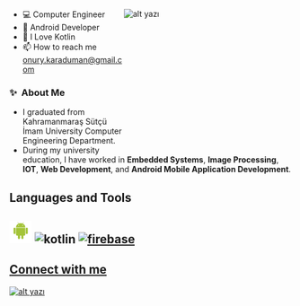 
 [<img align="right" src="https://makeanapplike.com/wp-content/uploads/2021/09/how-much-does-it-cost-to-set-up-an-app.gif" alt="alt yazı" width="300" height = "250">](https://www.linkedin.com/in/onur-yasar-karaduman-1a6784199/)
- 💻 Computer Engineer
- 📱 Android Developer                             
- 🥇 I Love Kotlin
- 📫 How to reach me onury.karaduman@gmail.com
  

### ✨&nbsp; About Me

- I graduated from Kahramanmaraş Sütçü İmam University Computer Engineering Department.<br>
- During my university education, I have worked in <b>Embedded Systems</b>, <b>Image Processing</b>, <b>IOT</b>, <b>Web Development</b>, and <b>Android Mobile Application Development</b>. <be>

##  Languages and Tools 

<img src="https://raw.githubusercontent.com/devicons/devicon/master/icons/android/android-original-wordmark.svg" alt="android" width="40" height="40"/> </a> 
 <img src="https://www.vectorlogo.zone/logos/kotlinlang/kotlinlang-icon.svg" alt="kotlin" width="40" height="40"/>
<a href="https://firebase.google.com/" target="_blank"> <img src="https://www.vectorlogo.zone/logos/firebase/firebase-icon.svg" alt="firebase" width="40" height="40"/> </a> <a href="https://git-scm.com/" target="_blank">
---
## Connect with me
[<img src="https://github.com/Honor13/Honor13/assets/53227891/78edda4e-d0f2-441f-9d08-9002d2c3f522" alt="alt yazı" width="50" height = "50">](https://www.linkedin.com/in/onur-yasar-karaduman-1a6784199/)

